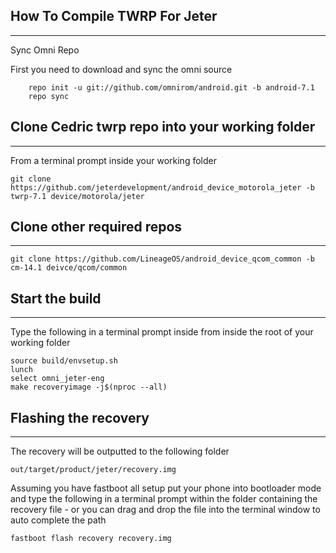 ## How To Compile TWRP For Jeter ##
------------------

Sync Omni Repo

First you need to download and sync the omni source
	
		repo init -u git://github.com/omnirom/android.git -b android-7.1
		repo sync
	

## Clone Cedric twrp repo into your working folder ##
---------------

From a terminal prompt inside your working folder

	git clone https://github.com/jeterdevelopment/android_device_motorola_jeter -b twrp-7.1 device/motorola/jeter
	

## Clone other required repos ##
---------------

	git clone https://github.com/LineageOS/android_device_qcom_common -b cm-14.1 deivce/qcom/common
	
	
## Start the build ##
---------------
Type the following in a terminal prompt inside from inside the root of your working folder

	source build/envsetup.sh
	lunch
	select omni_jeter-eng
	make recoveryimage -j$(nproc --all)
	
	
## Flashing the recovery ##
---------------
The recovery will be outputted to the following folder

	out/target/product/jeter/recovery.img
	
Assuming you have fastboot all setup put your phone into bootloader mode and type the following in a terminal prompt within the folder containing the recovery file - or you can drag and drop the file into the terminal window to auto complete the path
	
	fastboot flash recovery recovery.img
